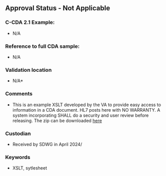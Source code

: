 ## Approval Status - Not Applicable


### C-CDA 2.1 Example:
* N/A

### Reference to full CDA sample:
* N/A


### Validation location
* N/A* 


### Comments

* This is an example XSLT developed by the VA to provide easy access to information in a CDA document. HL7 posts here with NO WARRANTY. A system incorporating SHALL do a security and user review before releasing. The zip can be downloaded [here](https://github.com/hl7/c-cDA-Examples/Stylesheets/VA%20XSLT)

### Custodian

* Received by SDWG in April 2024/

### Keywords

* XSLT, sytlesheet



